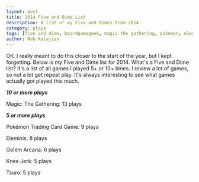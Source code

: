 ```yaml
---
layout: post
title: 2014 Five and Dime List
description: A list of my Five and Dimes from 2014.
category: plays
tags: [five and dime, boardgamegeek, magic the gathering, pokemon, eleminis, golem arcana, knee jerk, tsuro]
author: Rob Kalajian
---
```


OK. I really meant to do this closer to the start of the year, but I kept forgetting. Below is my Five and Dime list for 2014. What's a Five and Dime list? It's a list of all games I played 5+ or 10+ times. I review a lot of games, so not a lot get repeat play. It's always interesting to see what games actually got played this much.

***10 or more plays***

Magic: The Gathering: 13 plays

***5 or more plays***

Pokémon Trading Card Game: 9 plays

Eleminis: 8 plays

Golem Arcana: 6 plays

Knee Jerk: 5 plays

Tsuro: 5 plays
